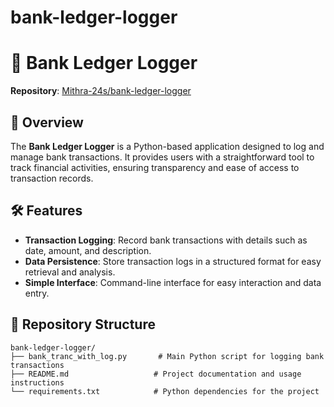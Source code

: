 # bank-ledger-logger
# 🏦 Bank Ledger Logger

**Repository**: [Mithra-24s/bank-ledger-logger](https://github.com/Mithra-24s/bank-ledger-logger)

## 📌 Overview

The **Bank Ledger Logger** is a Python-based application designed to log and manage bank transactions. It provides users with a straightforward tool to track financial activities, ensuring transparency and ease of access to transaction records.

## 🛠️ Features

- **Transaction Logging**: Record bank transactions with details such as date, amount, and description.
- **Data Persistence**: Store transaction logs in a structured format for easy retrieval and analysis.
- **Simple Interface**: Command-line interface for easy interaction and data entry.

## 📂 Repository Structure

```plaintext
bank-ledger-logger/
├── bank_tranc_with_log.py       # Main Python script for logging bank transactions
├── README.md                   # Project documentation and usage instructions
└── requirements.txt            # Python dependencies for the project



